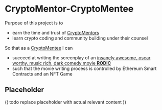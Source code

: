 # CryptoMentor-CryptoMentee

Purpose of this project is to

- earn the time and trust of [CryptoMentors](#placeholder)
- learn crypto coding and community building under their counsel

So that as a [CryptoMentee](#placeholder) I can 

- succeed at writing the screenplay of an [insanely awesome, oscar worthy, music rich, dark comedy movie **RODIC**](#placeholder) 
- such that the movie writing process is controlled by Ethereum Smart Contracts and an NFT Game

## Placeholder

(( todo replace placeholder with actual relevant content )) 

